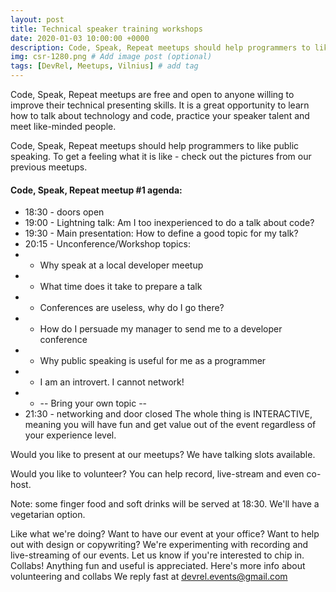 ```yaml
---
layout: post
title: Technical speaker training workshops
date: 2020-01-03 10:00:00 +0000
description: Code, Speak, Repeat meetups should help programmers to like public speaking. # Add post description (optional)
img: csr-1280.png # Add image post (optional)
tags: [DevRel, Meetups, Vilnius] # add tag
---
```

Code, Speak, Repeat meetups are free and open to anyone willing to improve their technical presenting skills. It is a great opportunity to learn how to talk about technology and code, practice your speaker talent and meet like-minded people.

Code, Speak, Repeat meetups should help programmers to like public speaking. To get a feeling what it is like - check out the pictures from our previous meetups.

#### Code, Speak, Repeat meetup #1 agenda:
* 18:30 - doors open
* 19:00 - Lightning talk: Am I too inexperienced to do a talk about code?
* 19:30 - Main presentation: How to define a good topic for my talk?
* 20:15 - Unconference/Workshop topics:
* * Why speak at a local developer meetup
* * What time does it take to prepare a talk
* * Conferences are useless, why do I go there?
* * How do I persuade my manager to send me to a developer conference
* * Why public speaking is useful for me as a programmer
* * I am an introvert. I cannot network!
* * -- Bring your own topic --
* 21:30 - networking and door closed
The whole thing is INTERACTIVE, meaning you will have fun and get value out of the event regardless of your experience level.

Would you like to present at our meetups? We have talking slots available.

Would you like to volunteer? You can help record, live-stream and even co-host.

Note: some finger food and soft drinks will be served at 18:30. We'll have a vegetarian option.

Like what we're doing?
Want to have our event at your office?
Want to help out with design or copywriting?
We're experimenting with recording and live-streaming of our events. Let us know if you're interested to chip in.
Collabs! Anything fun and useful is appreciated.
Here's more info about volunteering and collabs
We reply fast at devrel.events@gmail.com
